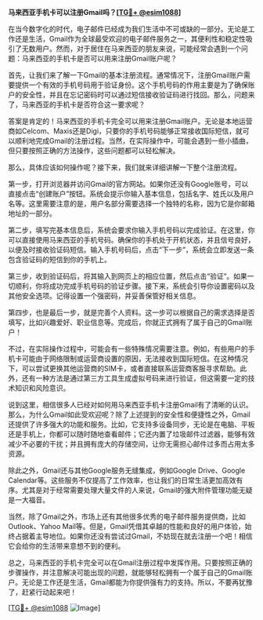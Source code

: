 **马来西亚手机卡可以注册Gmail吗？[[TG💪+ @esim1088](https://t.me/s/esim1088)]**

在当今数字化的时代，电子邮件已经成为我们生活中不可或缺的一部分。无论是工作还是生活，Gmail作为全球最受欢迎的电子邮件服务之一，其便利性和稳定性吸引了无数用户。然而，对于居住在马来西亚的朋友来说，可能经常会遇到一个问题：马来西亚的手机卡是否可以用来注册Gmail账户呢？

首先，让我们来了解一下Gmail的基本注册流程。通常情况下，注册Gmail账户需要提供一个有效的手机号码用于验证身份。这个手机号码的作用主要是为了确保账户的安全性，并且在忘记密码时可以通过短信接收验证码进行找回。那么，问题来了，马来西亚的手机卡是否符合这一要求呢？

答案是肯定的！马来西亚的手机卡完全可以用来注册Gmail账户。无论是本地运营商如Celcom、Maxis还是Digi，只要你的手机号码能够正常接收国际短信，就可以顺利地完成Gmail的注册过程。当然，在实际操作中，可能会遇到一些小插曲，但只要按照正确的方法操作，这些问题都可以轻松解决。

那么，具体应该如何操作呢？接下来，我们就来详细讲解一下整个注册流程。

第一步，打开浏览器并访问Gmail的官方网站。如果你还没有Google账号，可以直接点击“创建账户”按钮。系统会提示你输入基本信息，包括名字、姓氏以及用户名等。这里需要注意的是，用户名部分需要选择一个独特的名称，因为它是你邮箱地址的一部分。

第二步，填写完基本信息后，系统会要求你输入手机号码以完成验证。在这里，你可以直接使用马来西亚的手机号码。确保你的手机处于开机状态，并且信号良好，以便及时接收验证码短信。输入手机号码后，点击“下一步”，系统会立即发送一条包含验证码的短信到你的手机上。

第三步，收到验证码后，将其输入到网页上的相应位置，然后点击“验证”。如果一切顺利，你将成功完成手机号码的验证步骤。接下来，系统会引导你设置密码以及其他安全选项。记得设置一个强密码，并妥善保管好相关信息。

第四步，也是最后一步，就是完善个人资料。这一步可以根据自己的需求选择是否填写，比如兴趣爱好、职业信息等。完成后，你就正式拥有了属于自己的Gmail账户！

不过，在实际操作过程中，可能会有一些特殊情况需要注意。例如，有些用户的手机卡可能由于网络限制或运营商设置的原因，无法接收到国际短信。在这种情况下，可以尝试更换其他运营商的SIM卡，或者直接联系运营商客服寻求帮助。此外，还有一种方法是通过第三方工具生成虚拟号码来进行验证，但这需要一定的技术知识和风险意识。

说到这里，相信很多人已经对如何用马来西亚手机卡注册Gmail有了清晰的认识。那么，为什么Gmail如此受欢迎呢？除了上述提到的安全性和便捷性之外，Gmail还提供了许多强大的功能和服务。比如，它支持多设备同步，无论是在电脑、平板还是手机上，你都可以随时随地查看邮件；它还内置了垃圾邮件过滤器，能够有效减少不必要的干扰；并且拥有庞大的存储空间，让你无需担心邮件过多而占用太多资源。

除此之外，Gmail还与其他Google服务无缝集成，例如Google Drive、Google Calendar等。这些服务不仅提高了工作效率，也让我们的日常生活更加高效有序。尤其是对于经常需要处理大量文件的人来说，Gmail的强大附件管理功能无疑是一大福音。

当然，除了Gmail之外，市场上还有其他很多优秀的电子邮件服务提供商，比如Outlook、Yahoo Mail等。但是，Gmail凭借其卓越的性能和良好的用户体验，始终占据着主导地位。如果你还没有尝试过Gmail，不妨现在就去注册一个吧！相信它会给你的生活带来意想不到的便利。

总之，马来西亚的手机卡完全可以在Gmail注册过程中发挥作用。只要按照正确的步骤操作，并注意解决可能出现的问题，就能够轻松拥有一个属于自己的Gmail账户。无论是工作还是生活，Gmail都能为你提供强有力的支持。所以，不要再犹豫了，赶紧行动起来吧！

[[TG💪+ @esim1088](https://t.me/s/esim1088) ![Image](https://i.postimg.cc/4NQfJmqS/Snipaste-2025-05-13-00-14-12.png)]